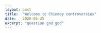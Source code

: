 ```yaml
---
layout: post
title:  "Welcome to Chinmoy controversies"
date:   2020-06-25
excerpt: "question god god"
---
```

